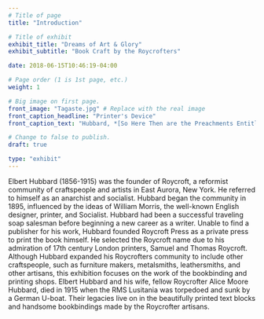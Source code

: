 ```yaml
---
# Title of page
title: "Introduction"

# Title of exhibit
exhibit_title: "Dreams of Art & Glory"
exhibit_subtitle: "Book Craft by the Roycrofters"

date: 2018-06-15T10:46:19-04:00

# Page order (1 is 1st page, etc.)
weight: 1

# Big image on first page.
front_image: "Tagaste.jpg" # Replace with the real image
front_caption_headline: "Printer's Device"
front_caption_text: "Hubbard, *[So Here Then are the Preachments Entitled The city of Tagaste: and A dream and a Prophecy](https://bc-primo.hosted.exlibrisgroup.com/primo-explore/fulldisplay?docid=ALMA-BC21327955940001021&context=L&vid=bclib_new&search_scope=bcl&tab=bcl_only&lang=en_US)*, PS2042 .C5 1900 GENERAL"

# Change to false to publish.
draft: true

type: "exhibit"
---
```


Elbert Hubbard (1856-1915) was the founder of Roycroft, a reformist community of craftspeople and artists in East Aurora, New York. He referred to himself as an anarchist and socialist. Hubbard began the community in 1895, influenced by the ideas of William Morris, the well-known English designer, printer, and Socialist.
Hubbard had been a successful traveling soap salesman before beginning a new career as a writer. Unable to find a publisher for his work, Hubbard founded Roycroft Press as a private press to print the book himself. He selected the Roycroft name due to his admiration of 17th century London printers, Samuel and Thomas Roycroft.
Although Hubbard expanded his Roycrofters community to include other craftspeople, such as furniture makers, metalsmiths, leathersmiths, and other artisans, this exhibition focuses on the work of the bookbinding and printing shops.
Elbert Hubbard and his wife, fellow Roycrofter Alice Moore Hubbard, died in 1915 when the RMS Lusitania was torpedoed and sunk by a German U-boat. Their legacies live on in the beautifully printed text blocks and handsome bookbindings made by the Roycrofter artisans.
